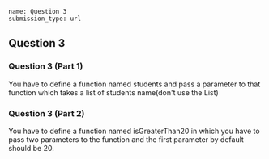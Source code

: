 ```ngMeta
name: Question 3
submission_type: url
```
## Question 3


### Question 3 (Part 1)

You have to define a function named students and pass a parameter to that function which takes a list of students name(don't use the List)



### Question 3 (Part 2)

You have to define a function named isGreaterThan20  in which you have to pass two parameters to the function and the first parameter by default should be 20.

